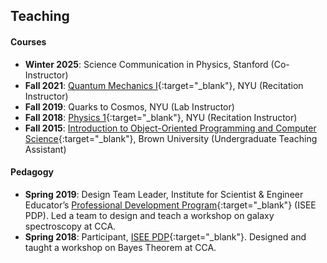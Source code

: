 ## <a name="teaching"></a> Teaching

#### Courses

- **Winter 2025**: Science Communication in Physics, Stanford (Co-Instructor)
- **Fall 2021**: [Quantum Mechanics I](https://wp.nyu.edu/shabanilab/courses/qm1_2021/){:target="\_blank"}, NYU (Recitation Instructor)
- **Fall 2019**: Quarks to Cosmos, NYU (Lab Instructor)
- **Fall 2018**: [Physics 1](https://cosmo.nyu.edu/hogg/physics1/){:target="\_blank"}, NYU (Recitation Instructor)
- **Fall 2015**: [Introduction to Object-Oriented Programming and Computer Science](https://cs.brown.edu/courses/cs015/){:target="\_blank"}, Brown University (Undergraduate Teaching Assistant)

#### Pedagogy

- **Spring 2019**: Design Team Leader, Institute for Scientist & Engineer Educator’s [Professional Development Program](https://isee.ucsc.edu/programs/pdp/){:target="\_blank"} (ISEE PDP). Led a team to design and teach a workshop on galaxy spectroscopy at CCA.
- **Spring 2018**: Participant, [ISEE PDP](https://isee.ucsc.edu/programs/pdp/){:target="\_blank"}. Designed and taught a workshop on Bayes Theorem at CCA.

